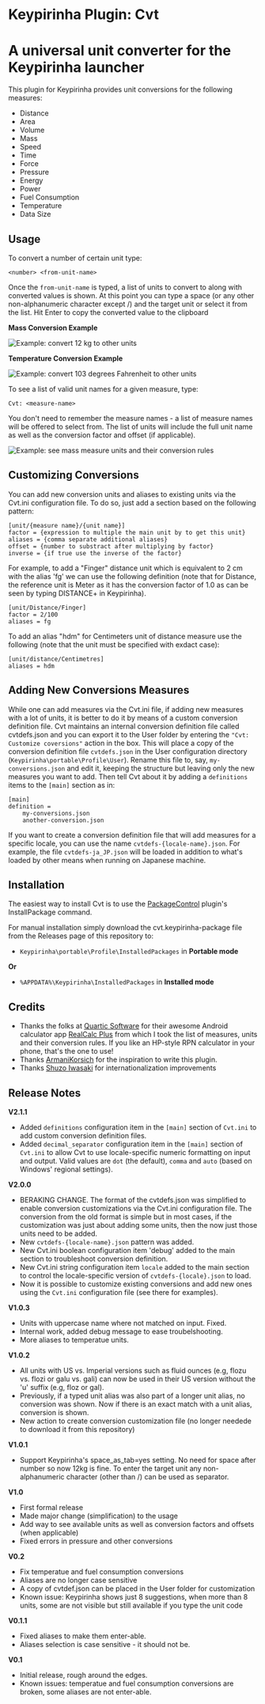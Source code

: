 Keypirinha Plugin: Cvt
=========
# A universal unit converter for the Keypirinha launcher

This plugin for Keypirinha provides unit conversions for the following measures:

* Distance
* Area
* Volume
* Mass
* Speed
* Time
* Force
* Pressure
* Energy
* Power
* Fuel Consumption
* Temperature
* Data Size

## Usage ##

To convert a number of certain unit type:
```
<number> <from-unit-name>
```

Once the `from-unit-name` is typed, a list of units to convert to along with converted values is shown. At this point you can type a space (or any other non-alphanumeric character except /) and the target unit or select it from the list. Hit Enter to copy the converted value to the clipboard

**Mass Conversion Example**

![Example: convert 12 kg to other units](images/example-weight-conversion.png?raw=true)

**Temperature Conversion Example**

![Example: convert 103 degrees Fahrenheit to other units](images/example-temperature-conversion.png?raw=true)

To see a list of valid unit names for a given measure, type:
```
Cvt: <measure-name>
```
You don't need to remember the measure names - a list of measure names will be offered to select from. The list of units will include the full unit name as well as the conversion factor and offset (if applicable).

![Example: see mass measure units and their conversion rules](images/example-measure.png?raw=true)

## Customizing Conversions ##

You can add new conversion units and aliases to existing units via the Cvt.ini configuration file. To do so, just add a section based on the following pattern:

```
[unit/{measure name}/{unit name}]
factor = {expression to multiple the main unit by to get this unit}
aliases = {comma separate additional aliases}
offset = {number to substract after multiplying by factor}
inverse = {if true use the inverse of the factor}
```

For example, to add a "Finger" distance unit which is equivalent to 2 cm with the alias 'fg' we can use the following definition (note that for Distance, the reference unit is Meter as it has the conversion factor of 1.0 as can be seen by typing DISTANCE+<tab> in Keypirinha).

```
[unit/Distance/Finger]
factor = 2/100
aliases = fg
```

To add an alias "hdm" for Centimeters unit of distance measure use the following (note that the unit must be specified with exdact case):
```
[unit/distance/Centimetres]
aliases = hdm
```

## Adding New Conversions Measures ##

While one can add measures via the Cvt.ini file, if adding new measures with a lot of units, it is better to do it by means of a custom conversion definition file. Cvt maintains an internal conversion definition file called cvtdefs.json and you can export it to the User folder by entering the ```"Cvt: Customize coversions"``` action in the box. This will place a copy of the conversion definition file ```cvtdefs.json``` in the User configuration directory (```Keypirinha\portable\Profile\User```). Rename this file to, say, ```my-conversions.json``` and edit it, keeping the structure but leaving only the new measures you want to add. Then tell Cvt about it by adding a ```definitions``` items to the ```[main]``` section as in:

```
[main]
definition = 
    my-conversions.json
    another-conversion.json
```

If you want to create a conversion definition file that will add measures for a specific locale, you can use the name ```cvtdefs-{locale-name}.json```. For example, the file ```cvtdefs-ja_JP.json``` will be loaded in addition to what's loaded by other means when running on Japanese machine.

## Installation ##

The easiest way to install Cvt is to use the [PackageControl](https://github.com/ueffel/Keypirinha-PackageControl) plugin's InstallPackage command. 

For manual installation simply download the cvt.keypirinha-package file from the Releases page of this repository to:

* `Keypirinha\portable\Profile\InstalledPackages` in **Portable mode**

**Or** 

* `%APPDATA%\Keypirinha\InstalledPackages` in **Installed mode** 

## Credits ##

* Thanks the folks at [Quartic Software](http://www.quartic-software.co.uk/) for their awesome Android calculator app [RealCalc Plus](https://play.google.com/store/apps/details?id=uk.co.nickfines.RealCalcPlus) from which I took the list of measures, units and their conversion rules. If you like an HP-style RPN calculator in your phone, that's the one to use!
* Thanks [ArmaniKorsich](https://gitter.im/ArmaniKorsich) for the inspiration to write this plugin.
* Thanks [Shuzo Iwasaki](https://github.com/shuGH) for internationalization improvements

## Release Notes ##
**V2.1.1**
- Added ```definitions``` configuration item in the ```[main]``` section of ```Cvt.ini``` to add custom conversion definition files. 
- Added ```decimal_separator``` configuration item in the ```[main]``` section of ```Cvt.ini``` to allow Cvt to use locale-specific numeric formatting on input and output. Valid values are ```dot``` (the default), ```comma``` and ```auto``` (based on Windows' regional settings).

**V2.0.0**
- BERAKING CHANGE. The format of the cvtdefs.json was simplified to enable conversion customizations via the Cvt.ini configuration file. The conversion from the old format is simple but in most cases, if the customization was just about adding some units, then the now just those units need to be added.
- New ```cvtdefs-{locale-name}.json``` pattern was added.
- New Cvt.ini boolean configuration item 'debug' added to the main section to troubleshoot conversion definition.
- New Cvt.ini string configuration item ```locale``` added to the main section to control the locale-specific version of ```cvtdefs-{locale}.json``` to load.
- Now it is possible to customize existing conversions and add new ones using the ```Cvt.ini``` configuration file (see there for examples).

**V1.0.3**
- Units with uppercase name where not matched on input. Fixed.
- Internal work, added debug message to ease troubelshooting.
- More aliases to temperatue units.

**V1.0.2**
- All units with US vs. Imperial versions such as fluid ounces (e.g, flozu vs. flozi or galu vs. gali) can now be used in their US version without the 'u' suffix (e.g, floz or gal).
- Previously, if a typed unit alias was also part of a longer unit alias, no conversion was shown. Now if there is an exact match with a unit alias, conversion is shown.
- New action to create conversion customization file (no longer needede to download it from this repository)

**V1.0.1**
- Support Keypirinha's space_as_tab=yes setting. No need for space after number so now 12kg is fine. To enter the target unit any non-alphanumeric character (other than /) can be used as separator. 

**V1.0**
- First formal release
- Made major change (simplification) to the usage 
- Add way to see available units as well as conversion factors and offsets (when applicable)
- Fixed errors in pressure and other conversions

**V0.2**
- Fix temperatue and fuel consumption conversions
- Aliases are no longer case sensitive
- A copy of cvtdef.json can be placed in the User folder for customization
- Known issue: Keypirinha shows just 8 suggestions, when more than 8 units, some are not visible but still available if you type the unit code

**V0.1.1**
- Fixed aliases to make them enter-able.
- Aliases selection is case sensitive - it should not be.

**V0.1**
- Initial release, rough around the edges.
- Known issues: temperatue and fuel consumption conversions are broken, some aliases are not enter-able.
